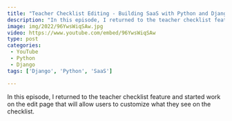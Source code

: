 ```yaml
---
title: "Teacher Checklist Editing - Building SaaS with Python and Django #141"
description: "In this episode, I returned to the teacher checklist feature and started work on the edit page that will allow users to customize what they see on the checklist."
image: img/2022/96YwsWiqSAw.jpg
video: https://www.youtube.com/embed/96YwsWiqSAw
type: post
categories:
 - YouTube
 - Python
 - Django
tags: ['Django', 'Python', 'SaaS']

---
```


In this episode, I returned to the teacher checklist feature and started work on the edit page that will allow users to customize what they see on the checklist.

